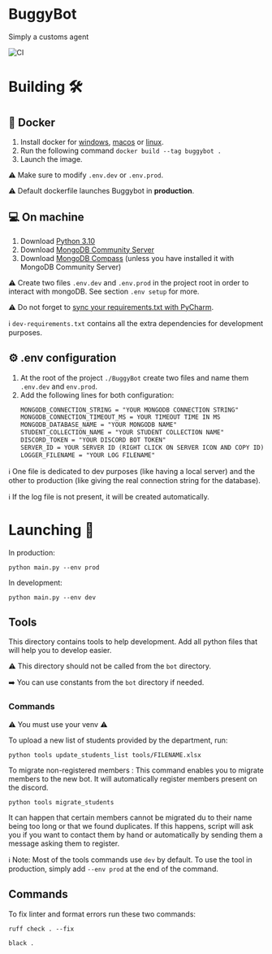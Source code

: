 # BuggyBot
Simply a customs agent

![CI](https://github.com/BaboucheOne/BuggyBot/actions/workflows/PythonFormatter.yml/badge.svg)

# Building :hammer_and_wrench:
## :ship: Docker
1. Install docker for [windows](https://docs.docker.com/desktop/install/windows-install/), [macos](https://docs.docker.com/desktop/install/mac-install/) or [linux](https://docs.docker.com/desktop/install/linux-install/).
2. Run the following command `docker build --tag buggybot .`
3. Launch the image.

:warning: Make sure to modify `.env.dev` or `.env.prod`.

:warning: Default dockerfile launches Buggybot in **production**.

## :computer: On machine
1. Download [Python 3.10](https://www.python.org/downloads/release/python-3100/)
2. Download [MongoDB Community Server](https://fastdl.mongodb.org/windows/mongodb-windows-x86_64-7.0.9-signed.msi)
3. Download [MongoDB Compass](https://downloads.mongodb.com/compass/mongodb-compass-1.43.0-win32-x64.exe) (unless you have installed it with MongoDB Community Server)

:warning: Create two files `.env.dev` and `.env.prod` in the project root in order to interact with mongoDB. See section `.env setup` for more.

:warning: Do not forget to [sync your requirements.txt with PyCharm](https://www.jetbrains.com/help/pycharm/managing-dependencies.html).

:information_source: `dev-requirements.txt` contains all the extra dependencies for development purposes.

## :gear: .env configuration
1. At the root of the project `./BuggyBot` create two files and name them `.env.dev` and `env.prod`.
2. Add the following lines for both configuration:
    ```md
    MONGODB_CONNECTION_STRING = "YOUR MONGODB CONNECTION STRING"
    MONGODB_CONNECTION_TIMEOUT_MS = YOUR TIMEOUT TIME IN MS
    MONGODB_DATABASE_NAME = "YOUR MONGODB NAME"
    STUDENT_COLLECTION_NAME = "YOUR STUDENT COLLECTION NAME"
    DISCORD_TOKEN = "YOUR DISCORD BOT TOKEN"
    SERVER_ID = YOUR SERVER ID (RIGHT CLICK ON SERVER ICON AND COPY ID)
    LOGGER_FILENAME = "YOUR LOG FILENAME"
    ```

:information_source: One file is dedicated to dev purposes (like having a local server) and the other to production (like giving the real connection string for the database).

:information_source: If the log file is not present, it will be created automatically.

# Launching :rocket:
In production:
```commandline
python main.py --env prod
```

In development:
```commandline
python main.py --env dev
```

## Tools
This directory contains tools to help development. Add all python files that will help you to develop easier.

:warning: This directory should not be called from the `bot` directory.

:arrow_right: You can use constants from the `bot` directory if needed.

### Commands
:warning: You must use your venv :warning:

To upload a new list of students provided by the department, run:
```commandline
python tools update_students_list tools/FILENAME.xlsx
```

To migrate non-registered members :
This command enables you to migrate members to the new bot. It will automatically register members present on the discord.
```commandline
python tools migrate_students
```
It can happen that certain members cannot be migrated du to their name being too long or that we found duplicates.
If this happens, script will ask you if you want to contact them by hand or automatically by sending them a message asking them to register.

:information_source: Note: Most of the tools commands use `dev` by default. To use the tool in production, simply add `--env prod` at the end of the command.

## Commands
To fix linter and format errors run these two commands:
```commandline
ruff check . --fix
```
```commandline
black .
```
